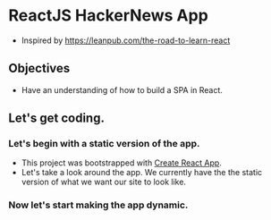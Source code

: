 # ReactJS HackerNews App
* Inspired by https://leanpub.com/the-road-to-learn-react

## Objectives
- Have an understanding of how to build a SPA in React.

## Let's get coding.

### Let's begin with a static version of the app.
* This project was bootstrapped with [Create React App](https://github.com/facebookincubator/create-react-app).
* Let's take a look around the app. We currently have the the static version of what we want our site to look like.

### Now let's start making the app dynamic.
